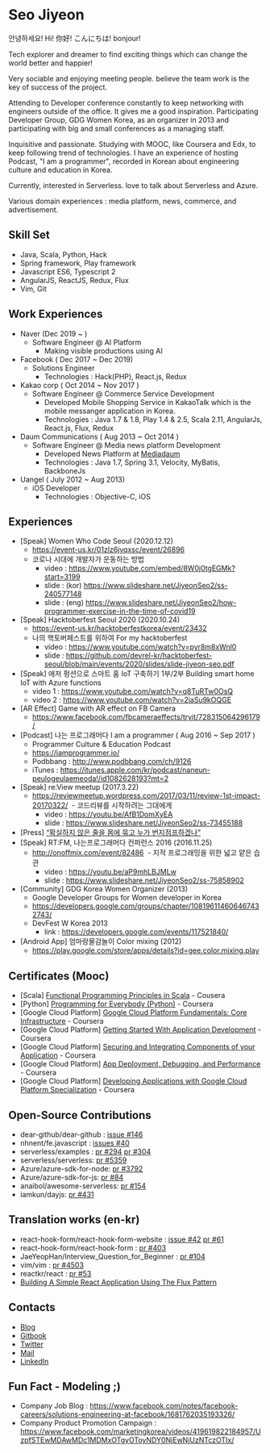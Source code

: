 # Seo Jiyeon
안녕하세요! Hi! 你好! こんにちは! bonjour!

Tech explorer and dreamer to find exciting things which can change the world better and happier! 

Very sociable and enjoying meeting people. believe the team work is the key of success of the project. 

Attending to Developer conference constantly to keep networking with engineers outside of the office. It gives me a good inspiration. Participating Developer Group, GDG Women Korea, as an organizer in 2013 and participating with big and small conferences as a managing staff.

Inquisitive and passionate. Studying with MOOC, like Coursera and Edx, to keep following trend of technologies. I have an experience of hosting Podcast, "I am a programmer", recorded in Korean about engineering culture and education in Korea. 

Currently, interested in Serverless. love to talk about Serverless and Azure.

Various domain experiences : media platform, news, commerce, and advertisement.

## Skill Set 
- Java, Scala, Python, Hack
- Spring framework, Play framework
- Javascript ES6, Typescript 2
- AngularJS, ReactJS, Redux, Flux
- Vim, Git

## Work Experiences
- Naver (Dec 2019 ~ )
  - Software Engineer @ AI Platform
    - Making visible productions using AI 
- Facebook ( Dec 2017 ~ Dec 2019)
  - Solutions Engineer  
    - Technologies : Hack(PHP), React.js, Redux 
- Kakao corp ( Oct 2014 ~ Nov 2017 )
  - Software Engineer @ Commerce Service Development
    - Developed Mobile Shopping Service in KakaoTalk which is the mobile messanger application in Korea. 
    - Technologies : Java 1.7 & 1.8, Play 1.4 & 2.5, Scala 2.11, AngularJs, React.js, Flux, Redux
- Daum Communications ( Aug 2013 ~ Oct 2014 )
  - Software Engineer @ Media news platform Development
    - Developed News Platform at [Mediadaum](http://media.daum.net/) 
    - Technologies : Java 1.7, Spring 3.1, Velocity, MyBatis, BackboneJs
- Uangel ( July 2012 ~ Aug 2013)
  - iOS Developer
    - Technologies : Objective-C, iOS

## Experiences
- [Speak] Women Who Code Seoul (2020.12.12)
  - https://event-us.kr/01zlz6jvqxsc/event/26896
  - 코로나 시대에 개발자가 운동하는 방법
    - video : https://www.youtube.com/embed/8W0j0tgEGMk?start=3199
    - slide : (kor) https://www.slideshare.net/JiyeonSeo2/ss-240577148 
    - slide : (eng) https://www.slideshare.net/JiyeonSeo2/how-programmer-exercise-in-the-time-of-covid19
- [Speak] Hacktoberfest Seoul 2020 (2020.10.24)
  - https://event-us.kr/hacktoberfestkorea/event/23432
  - 나의 핵토버페스트를 위하여 For my hacktoberfest 
    - video : https://www.youtube.com/watch?v=pyr8m8xWnl0
    - slide : https://github.com/devrel-kr/hacktoberfest-seoul/blob/main/events/2020/slides/slide-jiyeon-seo.pdf
- [Speak] 애저 펑션으로 스마트 홈 IoT 구축하기 1부/2부 Building smart home IoT with Azure functions
  - video 1 : https://www.youtube.com/watch?v=q8TuRTw0OsQ
  - video 2 : https://www.youtube.com/watch?v=2iaSu9kOQGE
- [AR Effect] Game with AR effect on FB Camera 
  - https://www.facebook.com/fbcameraeffects/tryit/728315064296179/
- [Podcast] 나는 프로그래머다 I am a programmer ( Aug 2016 ~ Sep 2017 ) 
  - Programmer Culture & Education Podcast 
  - https://iamprogrammer.io/
  - Podbbang : http://www.podbbang.com/ch/9126
  - iTunes : https://itunes.apple.com/kr/podcast/naneun-peulogeulaemeoda!/id1082628193?mt=2
- [Speak] re:View meetup (2017.3.22)
  - https://reviewmeetup.wordpress.com/2017/03/11/review-1st-impact-20170322/
  - 코드리뷰를 시작하려는 그대에게
    - video : https://youtu.be/AfB1DomXyEA
    - slide : https://www.slideshare.net/JiyeonSeo2/ss-73455188
- [Press] [“확실하지 않은 줄을 몸에 묶고 누가 번지점프하겠나”](http://www.hani.co.kr/arti/economy/it/772148.html)
- [Speak] RT:FM, 나는프로그래머다 컨퍼런스 2016 (2016.11.25)
  - http://onoffmix.com/event/82486
  - 지적 프로그래밍을 위한 넓고 얕은 습관 
    - video : https://youtu.be/aP9mhLBJMLw
    - slide : https://www.slideshare.net/JiyeonSeo2/ss-75858902
- [Community] GDG Korea Women Organizer (2013) 
  - Google Developer Groups for Women developer in Korea
  - https://developers.google.com/groups/chapter/108196114606467432743/
  - DevFest W Korea 2013
    - link : https://developers.google.com/events/117521840/
- [Android App] 엄마랑물감놀이 Color mixing (2012)
  - https://play.google.com/store/apps/details?id=gee.color.mixing.play

## Certificates (Mooc)
- [Scala] [Functional Programming Principles in Scala](https://www.coursera.org/account/accomplishments/verify/9BHXTN34YD34) - Cousera
- [Python] [Programming for Everybody
(Python)](https://github.com/jiyeonseo/resume/blob/master/Programming%20for%20Everybody.pdf) - Coursera
- [Google Cloud Platform] [Google Cloud Platform Fundamentals: Core Infrastructure](https://www.coursera.org/account/accomplishments/verify/B36GCY22BNFY) - Coursera
- [Google Cloud Platform] [Getting Started With Application Development](https://www.coursera.org/account/accomplishments/verify/VXJRVVXJDUA2) - Coursera 
- [Google Cloud Platform] [Securing and Integrating Components of your Application](https://www.coursera.org/account/accomplishments/verify/ZETFWRWGY6B5) - Coursera
- [Google Cloud Platform] [App Deployment, Debugging, and Performance](https://www.coursera.org/account/accomplishments/verify/K4S34L3YRWPW) - Coursera
- [Google Cloud Platform] [Developing Applications with Google Cloud Platform Specialization](https://www.coursera.org/account/accomplishments/specialization/YK5J26APBDRW) - Coursera

## Open-Source Contributions
- dear-github/dear-github : [issue #146](https://github.com/dear-github/dear-github/issues/146) 
- nhnent/fe.javascript : [issues #40](https://github.com/nhnent/fe.javascript/issues/40)
- serverless/examples : [pr #294](https://github.com/serverless/examples/pull/294) [pr #304](https://github.com/serverless/examples/pull/304)
- serverless/serverless: [pr #5359](https://github.com/serverless/serverless/pull/5359)
- Azure/azure-sdk-for-node: [pr #3792](https://github.com/Azure/azure-sdk-for-node/pull/3792)
- Azure/azure-sdk-for-js: [pr #84](https://github.com/Azure/azure-sdk-for-js/pull/84)
- anaibol/awesome-serverless: [pr #154](https://github.com/anaibol/awesome-serverless/pull/154)
- iamkun/dayjs: [pr #431](https://github.com/iamkun/dayjs/pull/431)

## Translation works (en-kr)
- react-hook-form/react-hook-form-website : [issue #42](https://github.com/react-hook-form/react-hook-form-website/issues/42) [pr #61](https://github.com/react-hook-form/react-hook-form-website/pull/61)
- react-hook-form/react-hook-form : [pr #403](https://github.com/react-hook-form/react-hook-form/pull/403)
- JaeYeopHan/Interview_Question_for_Beginner : [pr #104](https://github.com/JaeYeopHan/Interview_Question_for_Beginner/pull/104/) 
- vim/vim : [pr #4503](https://github.com/vim/vim/pull/4503)
- reactkr/react : [pr #53](https://github.com/reactkr/react/pull/53)
- [Building A Simple React Application Using The Flux Pattern](http://jiyeonseo.github.io/2015/08/30/Building-A-Simple-React-Application-Using-The-Flux-Pattern/) 

## Contacts
- [Blog](http://jiyeonseo.github.io/)
- [Gitbook](https://www.gitbook.com/book/jiyeonseo/daily)
- [Twitter](https://twitter.com/seojeee)
- [Mail](mailto:seojeee@gmail.com)
- [LinkedIn](https://www.linkedin.com/in/jiyeon-seo-aa9b3366?trk=hp-identity-photo)

## Fun Fact - Modeling ;) 
- Company Job Blog : https://www.facebook.com/notes/facebook-careers/solutions-engineering-at-facebook/1681762035193326/
- Company Product Promotion Campaign : https://www.facebook.com/marketingkorea/videos/419619822184957/UzpfSTEwMDAwMDc1MDMxOTgyOToyNDY0NjEwNjUzNTczOTIx/ 


